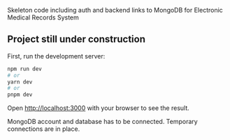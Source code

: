 Skeleton code including auth and backend links to MongoDB for Electronic Medical Records System

## Project still under construction

First, run the development server:

```bash
npm run dev
# or
yarn dev
# or
pnpm dev
```

Open [http://localhost:3000](http://localhost:3000) with your browser to see the result.

MongoDB account and database has to be connected. Temporary connections are in place.
